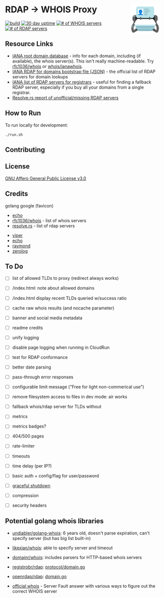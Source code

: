 # RDAP &rarr; WHOIS Proxy  [<img alt="Logo" src="static/favicon.svg" height="96" align="right"/>](https://rdap.redirect2.me/)

[![build](https://github.com/redirect2me/rdap-proxy/actions/workflows/gcr-deploy.yaml/badge.svg)](https://github.com/redirect2me/rdap-proxy/actions/workflows/gcr-deploy.yaml)
[![30 day uptime](https://img.shields.io/nodeping/uptime/akjuezyz-cdli-4wxo-8ay6-6frbmos55ik3.svg?label=30-day%20uptime&style=flat)](https://nodeping.com/reports/uptime/akjuezyz-cdli-4wxo-8ay6-6frbmos55ik3)
[![# of WHOIS servers](https://img.shields.io/badge/dynamic/json.svg?label=WHOIS+Servers&url=https%3A%2F%2Frdap.redirect2.me%2Fstatus.json&query=%24.whoisCount)](https://rdap.redirect2.me/config.json)
[![# of RDAP servers](https://img.shields.io/badge/dynamic/json.svg?label=RDAP+Servers&url=https%3A%2F%2Frdap.redirect2.me%2Fstatus.json&query=%24.rdapCount)](https://rdap.redirect2.me/config.json)


## Resource Links

- [IANA root domain database](https://www.iana.org/domains/root/db) - info for each domain, including (if available), the whois server(s).  This isn't really machine-readable.  Try [rfc1036/whois](https://github.com/rfc1036/whois/blob/next/tld_serv_list) or [whois/ianawhois](https://github.com/whois/ianawhois/blob/master/.code/update.rb).
- [IANA RDAP for domains bootstrap file (JSON)](https://data.iana.org/rdap/dns.json) - the official list of RDAP servers for domain lookups
- [IANA list of RDAP servers for registrars](https://www.iana.org/assignments/registrar-ids/registrar-ids.xhtml) - useful for finding a fallback RDAP server, especially if you buy all your domains from a single registrar.
- [Resolve.rs report of unofficial/missing RDAP servers](https://resolve.rs/domains/rdap-missing.html)

## How to Run

To run locally for development:
```
./run.sh
```

## Contributing

## License

[GNU Affero General Public License v3.0](LICENSE.txt)

## Credits

golang
google (favicon)

* [echo](https://echo.labstack.com/)
* [rfc1036/whois](https://github.com/rfc1036/whois/blob/next/tld_serv_list) - list of whois servers
* [resolve.rs](https://resolve.rs/domains/rdap.html) - list of rdap servers
<!-- to update:
curl https://resolve.rs/domains/rdap.json\?apikey\=sysadmin+rdap-proxy@redirect2.me | jq --sort-keys . >data/rdap.json
-->
* [viper](https://github.com/spf13/viper)
* [echo](https://echo.labstack.com/guide/)
* [raymond](https://github.com/aymerick/raymond)
* [zerolog](https://github.com/rs/zerolog)

## To Do

- [ ] list of allowed TLDs to proxy (redirect always works)
- [ ] /index.html: note about allowed domains
- [ ] /index.html display recent TLDs queried w/success ratio
- [ ] cache raw whois results (and nocache parameter)
- [ ] banner and social media metadata
- [ ] readme credits

- [ ] unify logging
- [ ] disable page logging when running in CloudRun

- [ ] test for RDAP conformance
- [ ] better date parsing
- [ ] pass-through error responses

- [ ] configurable limit message ("Free for light non-commerical use")

- [ ] remove filesystem access to files in dev mode: air works

- [ ] fallback whois/rdap server for TLDs without

- [ ] metrics
- [ ] metrics badges?
- [ ] 404/500 pages
- [ ] rate-limiter
- [ ] timeouts
- [ ] time delay (per IP?)
- [ ] basic auth + config/flag for user/password

- [ ] [graceful shutdown](https://echo.labstack.com/cookbook/graceful-shutdown/)
- [ ] compression
- [ ] security headers

## Potential golang whois libraries

- [undiabler/golang-whois](github.com/undiabler/golang-whois): 6 years old, doesn't parse expiration, can't specify server (but has big list built-in)
- [likexian/whois](https://github.com/likexian/whois/): able to specify server and timeout
- [domainr/whois](https://github.com/domainr/whois): includes parsers for HTTP-based whois servers

- [registrobr/rdap](https://github.com/registrobr/rdap): [protocol/domain.go](https://github.com/registrobr/rdap/blob/master/protocol/domain.go)
- [openrdap/rdap](https://github.com/openrdap/rdap): [domain.go](https://github.com/openrdap/rdap/blob/master/domain.go)

- [official whois](https://serverfault.com/questions/343941/how-can-i-find-the-whois-server-for-any-tld) - Server Fault answer with various ways to figure out the correct WHOIS server
